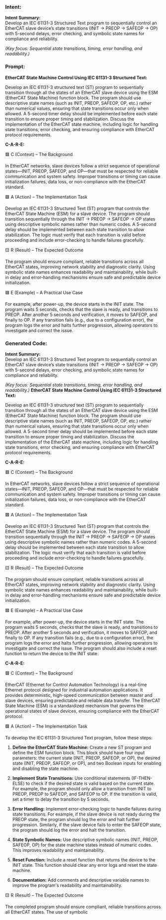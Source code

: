 ### Intent:
**Intent Summary:**  
Develop an IEC 61131-3 Structured Text program to sequentially control an EtherCAT slave device’s state transitions (INIT → PREOP → SAFEOP → OP) with 5-second delays, error checking, and symbolic state names for compliance and reliability.  

*(Key focus: Sequential state transitions, timing, error handling, and readability.)*

### Prompt:
**EtherCAT State Machine Control Using IEC 61131-3 Structured Text:**

Develop an IEC 61131-3 structured text (ST) program to sequentially transition through all the states of an EtherCAT slave device using the ESM (EtherCAT State Machine) function block. The program should use descriptive state names (such as INIT, PREOP, SAFEOP, OP, etc.) rather than numerical values, ensuring that state transitions occur only when allowed. A 5-second timer delay should be implemented before each state transition to ensure proper timing and stabilization. Discuss the implementation of the EtherCAT state machine, including logic for handling state transitions, error checking, and ensuring compliance with EtherCAT protocol requirements.

**C-A-R-E:**

🟥 C (Context) – The Background

In EtherCAT networks, slave devices follow a strict sequence of operational states—INIT, PREOP, SAFEOP, and OP—that must be respected for reliable communication and system safety. Improper transitions or timing can cause initialization failures, data loss, or non-compliance with the EtherCAT standard.

🟩 A (Action) – The Implementation Task

Develop an IEC 61131-3 Structured Text (ST) program that controls the EtherCAT State Machine (ESM) for a slave device. The program should transition sequentially through the INIT → PREOP → SAFEOP → OP states using descriptive symbolic names rather than numeric codes. A 5-second delay should be implemented between each state transition to allow stabilization. The logic must verify that each transition is valid before proceeding and include error-checking to handle failures gracefully.

🟨 R (Result) – The Expected Outcome

The program should ensure compliant, reliable transitions across all EtherCAT states, improving network stability and diagnostic clarity. Using symbolic state names enhances readability and maintainability, while built-in delay and error-handling mechanisms ensure safe and predictable device initialization.

🟦 E (Example) – A Practical Use Case

For example, after power-up, the device starts in the INIT state. The program waits 5 seconds, checks that the slave is ready, and transitions to PREOP. After another 5 seconds and verification, it moves to SAFEOP, and finally to OP. If any transition fails (e.g., due to a configuration error), the program logs the error and halts further progression, allowing operators to investigate and correct the issue.

### Generated Code:
**Intent Summary:**  
Develop an IEC 61131-3 Structured Text program to sequentially control an EtherCAT slave device’s state transitions (INIT → PREOP → SAFEOP → OP) with 5-second delays, error checking, and symbolic state names for compliance and reliability.  

*(Key focus: Sequential state transitions, timing, error handling, and readability.)*
**EtherCAT State Machine Control Using IEC 61131-3 Structured Text:**

Develop an IEC 61131-3 structured text (ST) program to sequentially transition through all the states of an EtherCAT slave device using the ESM (EtherCAT State Machine) function block. The program should use descriptive state names (such as INIT, PREOP, SAFEOP, OP, etc.) rather than numerical values, ensuring that state transitions occur only when allowed. A 5-second timer delay should be implemented before each state transition to ensure proper timing and stabilization. Discuss the implementation of the EtherCAT state machine, including logic for handling state transitions, error checking, and ensuring compliance with EtherCAT protocol requirements.

**C-A-R-E:**

🟥 C (Context) – The Background

In EtherCAT networks, slave devices follow a strict sequence of operational states—INIT, PREOP, SAFEOP, and OP—that must be respected for reliable communication and system safety. Improper transitions or timing can cause initialization failures, data loss, or non-compliance with the EtherCAT standard.

🟩 A (Action) – The Implementation Task

Develop an IEC 61131-3 Structured Text (ST) program that controls the EtherCAT State Machine (ESM) for a slave device. The program should transition sequentially through the INIT → PREOP → SAFEOP → OP states using descriptive symbolic names rather than numeric codes. A 5-second delay should be implemented between each state transition to allow stabilization. The logic must verify that each transition is valid before proceeding and include error-checking to handle failures gracefully.

🟨 R (Result) – The Expected Outcome

The program should ensure compliant, reliable transitions across all EtherCAT states, improving network stability and diagnostic clarity. Using symbolic state names enhances readability and maintainability, while built-in delay and error-handling mechanisms ensure safe and predictable device initialization.

🟦 E (Example) – A Practical Use Case

For example, after power-up, the device starts in the INIT state. The program waits 5 seconds, checks that the slave is ready, and transitions to PREOP. After another 5 seconds and verification, it moves to SAFEOP, and finally to OP. If any transition fails (e.g., due to a configuration error), the program logs the error and halts further progression, allowing operators to investigate and correct the issue. The program should also include a reset function to return the device to the INIT state.

**C-A-R-E:**

🟥 C (Context) – The Background

EtherCAT (Ethernet for Control Automation Technology) is a real-time Ethernet protocol designed for industrial automation applications. It provides deterministic, high-speed communication between master and slave devices, ensuring predictable and reliable data transfer. The EtherCAT State Machine (ESM) is a standardized mechanism that governs the operational states of slave devices, ensuring compliance with the EtherCAT protocol.

🟩 A (Action) – The Implementation Task

To develop the IEC 61131-3 Structured Text program, follow these steps:

1. **Define the EtherCAT State Machine:** Create a new ST program and define the ESM function block. This block should have four input parameters: the current state (INIT, PREOP, SAFEOP, or OP), the desired state (INIT, PREOP, SAFEOP, or OP), and two Boolean inputs for enabling and disabling the state machine.

2. **Implement State Transitions:** Use conditional statements (IF-THEN-ELSE) to check if the desired state is valid based on the current state. For example, the program should only allow a transition from INIT to PREOP, PREOP to SAFEOP, and SAFEOP to OP. If the transition is valid, set a timer to delay the transition by 5 seconds.

3. **Error Handling:** Implement error-checking logic to handle failures during state transitions. For example, if the slave device is not ready during the PREOP state, the program should log the error and halt further progression. Similarly, if the slave device fails to enter the SAFEOP state, the program should log the error and halt the transition.

4. **State Symbolic Names:** Use descriptive symbolic names (INIT, PREOP, SAFEOP, OP) for the state machine states instead of numeric codes. This improves readability and maintainability.

5. **Reset Function:** Include a reset function that returns the device to the INIT state. This function should clear any error logs and reset the state machine.

6. **Documentation:** Add comments and descriptive variable names to improve the program's readability and maintainability.

🟨 R (Result) – The Expected Outcome

The completed program should ensure compliant, reliable transitions across all EtherCAT states. The use of symbolic
